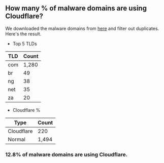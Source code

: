 ## How many % of malware domains are using Cloudflare?


We downloaded the malware domains from [here](https://urlhaus.abuse.ch) and filter out duplicates.
Here's the result.


[//]: # (start replacement)


- Top 5 TLDs

| TLD | Count |
| --- | --- |
| com | 1,280 |
| br | 49 |
| ng | 38 |
| net | 35 |
| za | 20 |


- Cloudflare %

| Type | Count |
| --- | --- |
| Cloudflare | 220 |
| Normal | 1,494 |


### 12.8% of malware domains are using Cloudflare.